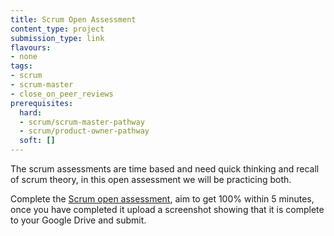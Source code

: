 ```yaml
---
title: Scrum Open Assessment
content_type: project
submission_type: link
flavours:
- none
tags:
- scrum
- scrum-master
- close_on_peer_reviews
prerequisites:
  hard:
  - scrum/scrum-master-pathway
  - scrum/product-owner-pathway
  soft: []
---
```


The scrum assessments are time based and need quick thinking and recall of scrum theory, in this open assessment we will be practicing both.

Complete the [Scrum open assessment](https://www.scrum.org/open-assessments/scrum-open), aim to get 100% within 5 minutes, once you have completed it upload a screenshot showing that it is complete to your Google Drive and submit.
